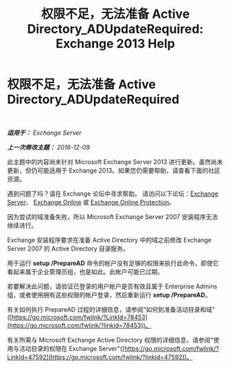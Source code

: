 ﻿---
title: '权限不足，无法准备 Active Directory_ADUpdateRequired: Exchange 2013 Help'
TOCTitle: 权限不足，无法准备 Active Directory_ADUpdateRequired
ms:assetid: 1412d8a1-605a-4b1e-bee3-0c97f2cc9e65
ms:mtpsurl: https://technet.microsoft.com/zh-cn/library/ms.exch.setupreadiness.adupdaterequired(v=EXCHG.150)
ms:contentKeyID: 50490054
ms.date: 05/21/2018
mtps_version: v=EXCHG.150
ms.translationtype: MT
---

# 权限不足，无法准备 Active Directory\_ADUpdateRequired

 

_**适用于：** Exchange Server_

_**上一次修改主题：** 2016-12-09_

此主题中的内容尚未针对 Microsoft Exchange Server 2013 进行更新。虽然尚未更新，但仍可能适用于 Exchange 2013。如果您仍需要帮助，请查看下面的社区资源。

遇到问题了吗？请在 Exchange 论坛中寻求帮助。 请访问以下论坛：[Exchange Server](https://go.microsoft.com/fwlink/p/?linkid=60612)、 [Exchange Online](https://go.microsoft.com/fwlink/p/?linkid=267542) 或 [Exchange Online Protection](https://go.microsoft.com/fwlink/p/?linkid=285351)。

因为尝试的域准备失败，所以 Microsoft Exchange Server 2007 安装程序无法继续进行。

Exchange 安装程序要求在准备 Active Directory 中的域之前修改 Exchange Server 2007 的 Active Directory 目录服务。

用于运行 **setup /PrepareAD** 命令的帐户没有足够的权限来执行此命令，即使它看起来属于企业管理员组，也是如此。此帐户可能已过期。

若要解决此问题，请验证已登录的用户帐户是否有效且属于 Enterprise Admins 组，或者使用拥有这些权限的帐户登录，然后重新运行 **setup /PrepareAD**。

有关如何执行 PrepareAD 过程的详细信息，请参阅"如何到准备活动目录和域"([https://go.microsoft.com/fwlink/?LinkId=78453](https://go.microsoft.com/fwlink/?linkid=78453))。

有关所需与 Microsoft Exchange Active Directory 权限的详细信息，请参阅"使用与活动目录的权限在 Exchange Server"([https://go.microsoft.com/fwlink/?LinkId=47592](https://go.microsoft.com/fwlink/?linkid=47592))。

